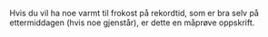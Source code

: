 Hvis du vil ha noe varmt til frokost på rekordtid, som er bra selv på ettermiddagen (hvis noe gjenstår), er dette en måprøve oppskrift.